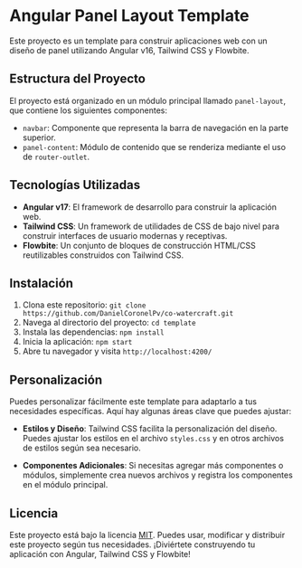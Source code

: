 # Angular Panel Layout Template

Este proyecto es un template para construir aplicaciones web con un diseño de panel utilizando Angular v16, Tailwind CSS y Flowbite.

## Estructura del Proyecto

El proyecto está organizado en un módulo principal llamado `panel-layout`, que contiene los siguientes componentes:

- `navbar`: Componente que representa la barra de navegación en la parte superior.
- `panel-content`: Módulo de contenido que se renderiza mediante el uso de `router-outlet`.

## Tecnologías Utilizadas

- **Angular v17**: El framework de desarrollo para construir la aplicación web.
- **Tailwind CSS**: Un framework de utilidades de CSS de bajo nivel para construir interfaces de usuario modernas y receptivas.
- **Flowbite**: Un conjunto de bloques de construcción HTML/CSS reutilizables construidos con Tailwind CSS.

## Instalación

1. Clona este repositorio: `git clone https://github.com/DanielCoronelPv/co-watercraft.git`
2. Navega al directorio del proyecto: `cd template`
3. Instala las dependencias: `npm install`
4. Inicia la aplicación: `npm start`
5. Abre tu navegador y visita `http://localhost:4200/`

## Personalización

Puedes personalizar fácilmente este template para adaptarlo a tus necesidades específicas. Aquí hay algunas áreas clave que puedes ajustar:

- **Estilos y Diseño**: Tailwind CSS facilita la personalización del diseño. Puedes ajustar los estilos en el archivo `styles.css` y en otros archivos de estilos según sea necesario.

- **Componentes Adicionales**: Si necesitas agregar más componentes o módulos, simplemente crea nuevos archivos y registra los componentes en el módulo principal.

## Licencia

Este proyecto está bajo la licencia [MIT](LICENSE). Puedes usar, modificar y distribuir este proyecto según tus necesidades. ¡Diviértete construyendo tu aplicación con Angular, Tailwind CSS y Flowbite!
